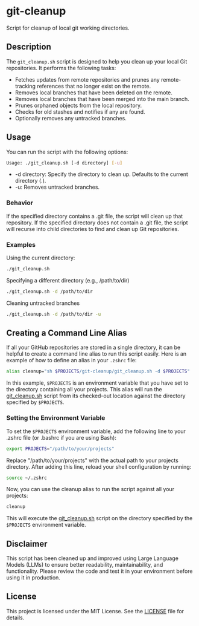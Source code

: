 # git-cleanup

Script for cleanup of local git working directories.

## Description

The `git_cleanup.sh` script is designed to help you clean up your local Git repositories. It performs the following tasks:

- Fetches updates from remote repositories and prunes any remote-tracking references that no longer exist on the remote.
- Removes local branches that have been deleted on the remote.
- Removes local branches that have been merged into the main branch.
- Prunes orphaned objects from the local repository.
- Checks for old stashes and notifies if any are found.
- Optionally removes any untracked branches.

## Usage

You can run the script with the following options:

```sh
Usage: ./git_cleanup.sh [-d directory] [-u]
```

* -d directory: Specify the directory to clean up. Defaults to the current directory (.).
* -u: Removes untracked branches.

### Behavior

If the specified directory contains a .git file, the script will clean up that repository.
If the specified directory does not contain a .git file, the script will recurse into child directories to find and clean up Git repositories.

### Examples

Using the current directory:

```sh
./git_cleanup.sh
```

Specifying a different directory (e.g., /path/to/dir)

```sh
./git_cleanup.sh -d /path/to/dir 
```

Cleaning untracked branches

```sh
./git_cleanup.sh -d /path/to/dir -u
```

## Creating a Command Line Alias

If all your GitHub repositories are stored in a single directory, it can be helpful to create a command line alias to run this script easily. Here is an example of how to define an alias in your `.zshrc` file:

```sh
alias cleanup="sh $PROJECTS/git-cleanup/git_cleanup.sh -d $PROJECTS"
```

In this example, `$PROJECTS` is an environment variable that you have set to the directory containing all your projects. This alias will run the [git_cleanup.sh](git_cleanup.sh) script from its checked-out location against the directory specified by `$PROJECTS`.

### Setting the Environment Variable

To set the `$PROJECTS` environment variable, add the following line to your .zshrc file (or .bashrc if you are using Bash):

```sh
export PROJECTS="/path/to/your/projects"
```

Replace "/path/to/your/projects" with the actual path to your projects directory. After adding this line, reload your shell configuration by running:

```sh
source ~/.zshrc
```

Now, you can use the cleanup alias to run the script against all your projects:

```sh
cleanup
```

This will execute the [git_cleanup.sh](./git_cleanup.sh) script on the directory specified by the `$PROJECTS` environment variable.

## Disclaimer

This script has been cleaned up and improved using Large Language Models (LLMs) to ensure better readability, maintainability, and functionality. Please review the code and test it in your environment before using it in production.

## License

This project is licensed under the MIT License. See the [LICENSE](./LICENSE) file for details.
